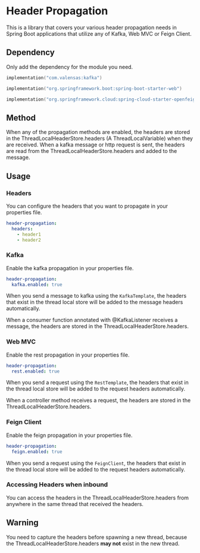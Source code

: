 # Header Propagation

This is a library that covers your various header propagation needs in Spring Boot applications that utilize any of Kafka, Web MVC or Feign Client.

## Dependency

Only add the dependency for the module you need.

```kotlin
implementation("com.valensas:kafka")

implementation("org.springframework.boot:spring-boot-starter-web")

implementation("org.springframework.cloud:spring-cloud-starter-openfeign")
```

## Method

When any of the propagation methods are enabled, the headers are stored in the ThreadLocalHeaderStore.headers (A ThreadLocalVariable) when they are received.
When a kafka message or http request is sent, the headers are read from the ThreadLocalHeaderStore.headers and added to the message.

## Usage

### Headers

You can configure the headers that you want to propagate in your properties file.

```yaml
header-propagation:
  headers: 
    - header1
    - header2
```

### Kafka

Enable the kafka propagation in your properties file.

```yaml
header-propagation:
  kafka.enabled: true
```

When you send a message to kafka using the `KafkaTemplate`, the headers that exist in the thread local store will be added to the message headers automatically.

When a consumer function annotated with @KafkaListener receives a message, the headers are stored in the ThreadLocalHeaderStore.headers.

### Web MVC

Enable the rest propagation in your properties file.

```yaml
header-propagation:
  rest.enabled: true
```

When you send a request using the `RestTemplate`, the headers that exist in the thread local store will be added to the request headers automatically.

When a controller method receives a request, the headers are stored in the ThreadLocalHeaderStore.headers.

### Feign Client

Enable the feign propagation in your properties file.

```yaml
header-propagation:
  feign.enabled: true
```

When you send a request using the `FeignClient`, the headers that exist in the thread local store will be added to the request headers automatically.

### Accessing Headers when inbound

You can access the headers in the ThreadLocalHeaderStore.headers from anywhere in the same thread that received the headers.

## Warning

You need to capture the headers before spawning a new thread, because the ThreadLocalHeaderStore.headers **may not** exist in the new thread.

